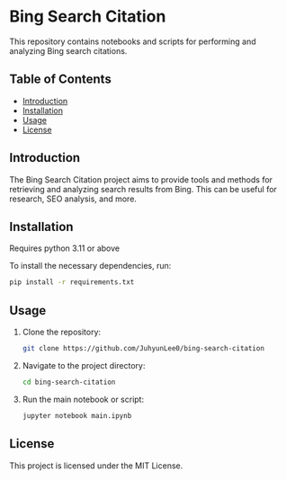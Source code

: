 # Bing Search Citation

This repository contains notebooks and scripts for performing and analyzing Bing search citations.

## Table of Contents

- [Introduction](#introduction)
- [Installation](#installation)
- [Usage](#usage)
- [License](#license)

## Introduction

The Bing Search Citation project aims to provide tools and methods for retrieving and analyzing search results from Bing. This can be useful for research, SEO analysis, and more.

## Installation

Requires python 3.11 or above

To install the necessary dependencies, run:

```bash
pip install -r requirements.txt
```

## Usage

1. Clone the repository:
    ```bash
    git clone https://github.com/JuhyunLee0/bing-search-citation
    ```
2. Navigate to the project directory:
    ```bash
    cd bing-search-citation
    ```
3. Run the main notebook or script:
    ```bash
    jupyter notebook main.ipynb
    ```

## License

This project is licensed under the MIT License.